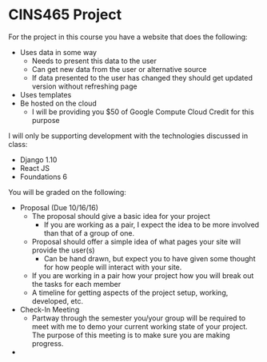 # CINS465 Project

For the project in this course you have a website that does the following:

* Uses data in some way
  * Needs to present this data to the user
  * Can get new data from the user or alternative source
  * If data presented to the user has changed they should get updated version without refreshing page
* Uses templates
* Be hosted on the cloud
  * I will be providing you $50 of Google Compute Cloud Credit for this purpose

I will only be supporting development with the technologies discussed in class:

* Django 1.10
* React JS
* Foundations 6

You will be graded on the following:

* Proposal (Due 10/16/16)
  * The proposal should give a basic idea for your project
    * If you are working as a pair, I expect the idea to be more involved than that of a group of one.
  * Proposal should offer a simple idea of what pages your site will provide the user(s)
    * Can be hand drawn, but expect you to have given some thought for how people will interact with your site. 
  * If you are working in a pair how your project how you will break out the tasks for each member
  * A timeline for getting aspects of the project setup, working, developed, etc. 
* Check-In Meeting
  * Partway through the semester you/your group will be required to meet with me to demo your current working state of your project. The purpose of this meeting is to make sure you are making progress.
* 
